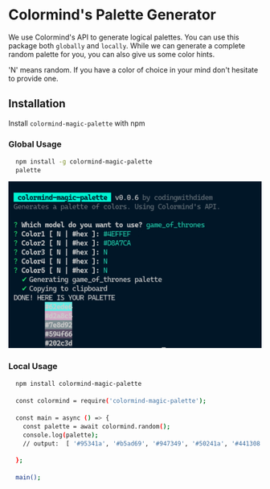 # Colormind's Palette Generator

We use Colormind's API to generate logical palettes. You can use this package both `globally` and `locally`.
While we can generate a complete random palette for you, you can also give us some color hints.

'N' means random. If you have a color of choice in your mind don't hesitate to provide one.

## Installation

Install `colormind-magic-palette` with npm

### Global Usage

```bash
  npm install -g colormind-magic-palette
  palette
```

![alt text](https://github.com/codingwithdidem/colormind-palette-cli/blob/master/cli.png?raw=true)

### Local Usage

```bash
  npm install colormind-magic-palette

  const colormind = require('colormind-magic-palette');

  const main = async () => {
    const palette = await colormind.random();
    console.log(palette);
    // output:  [ '#95341a', '#b5ad69', '#947349', '#50241a', '#441308' ]

  };

  main();

```

